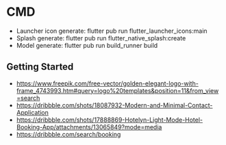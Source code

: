 # CMD
- Launcher icon generate: flutter pub run flutter_launcher_icons:main 
- Splash generate: flutter pub run flutter_native_splash:create
- Model generate: flutter pub run build_runner build

## Getting Started
- https://www.freepik.com/free-vector/golden-elegant-logo-with-frame_4743993.htm#query=logo%20templates&position=11&from_view=search
- https://dribbble.com/shots/18087932-Modern-and-Minimal-Contact-Application
- https://dribbble.com/shots/17888869-Hotelyn-Light-Mode-Hotel-Booking-App/attachments/13065849?mode=media
- https://dribbble.com/search/booking